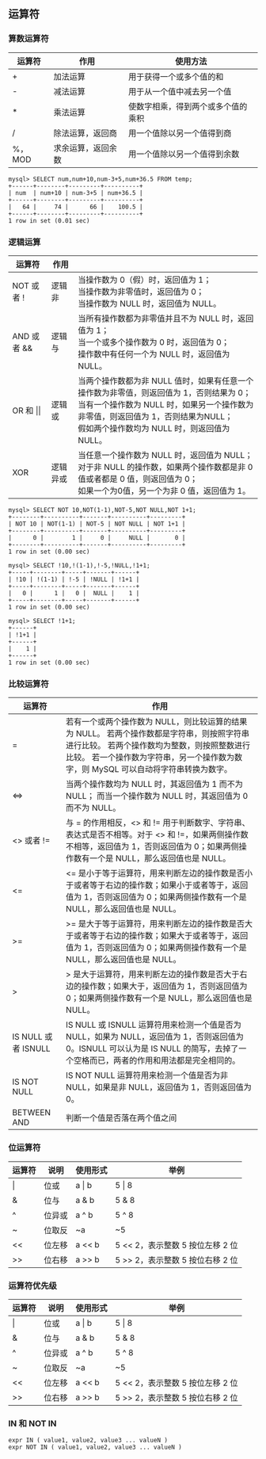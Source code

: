 ## 运算符



### 算数运算符

| 运算符 | 作用               | 使用方法                           |
| ------ | ------------------ | ---------------------------------- |
| +      | 加法运算           | 用于获得一个或多个值的和           |
| -      | 减法运算           | 用于从一个值中减去另一个值         |
| *      | 乘法运算           | 使数字相乘，得到两个或多个值的乘积 |
| /      | 除法运算，返回商   | 用一个值除以另一个值得到商         |
| %，MOD | 求余运算，返回余数 | 用一个值除以另一个值得到余数       |

```mysql
mysql> SELECT num,num+10,num-3+5,num+36.5 FROM temp;
+------+--------+---------+----------+
| num  | num+10 | num-3+5 | num+36.5 |
+------+--------+---------+----------+
|   64 |     74 |      66 |    100.5 |
+------+--------+---------+----------+
1 row in set (0.01 sec)
```

### 逻辑运算

| 运算符      | 作用     |                                                              |
| ----------- | -------- | ------------------------------------------------------------ |
| NOT 或者 !  | 逻辑非   | 当操作数为 0（假）时，返回值为 1；<br>当操作数为非零值时，返回值为 0； <br/>当操作数为 NULL 时，返回值为 NULL。 |
| AND 或者 && | 逻辑与   | 当所有操作数都为非零值并且不为 NULL 时，返回值为 1； <br/>当一个或多个操作数为 0 时，返回值为 0； <br/>操作数中有任何一个为 NULL 时，返回值为 NULL。 |
| OR 和 \|\|  | 逻辑或   | 当两个操作数都为非 NULL 值时，如果有任意一个操作数为非零值，则返回值为 1，否则结果为 0； <br/>当有一个操作数为 NULL 时，如果另一个操作数为非零值，则返回值为 1，否则结果为NULL； <br/>假如两个操作数均为 NULL 时，则返回值为 NULL。 |
| XOR         | 逻辑异或 | 当任意一个操作数为 NULL 时，返回值为 NULL； <br/>对于非 NULL 的操作数，如果两个操作数都是非 0 值或者都是 0 值，则返回值为 0； <br/>如果一个为0值，另一个为非 0 值，返回值为 1。 |

```mysql
mysql> SELECT NOT 10,NOT(1-1),NOT-5,NOT NULL,NOT 1+1;
+--------+----------+-------+----------+---------+
| NOT 10 | NOT(1-1) | NOT-5 | NOT NULL | NOT 1+1 |
+--------+----------+-------+----------+---------+
|      0 |        1 |     0 |     NULL |       0 |
+--------+----------+-------+----------+---------+
1 row in set (0.00 sec)

mysql> SELECT !10,!(1-1),!-5,!NULL,!1+1;
+-----+--------+-----+-------+------+
| !10 | !(1-1) | !-5 | !NULL | !1+1 |
+-----+--------+-----+-------+------+
|   0 |      1 |   0 |  NULL |    1 |
+-----+--------+-----+-------+------+
1 row in set (0.00 sec)

mysql> SELECT !1+1;
+------+
| !1+1 |
+------+
|    1 |
+------+
1 row in set (0.00 sec)
```

### 比较运算符

| 运算符              | 作用                                                         |
| ------------------- | ------------------------------------------------------------ |
| =                   | 若有一个或两个操作数为 NULL，则比较运算的结果为 NULL。 若两个操作数都是字符串，则按照字符串进行比较。 若两个操作数均为整数，则按照整数进行比较。 若一个操作数为字符串，另一个操作数为数字，则 MySQL 可以自动将字符串转换为数字。 |
| <=>                 | 当两个操作数均为 NULL 时，其返回值为 1 而不为 NULL； 而当一个操作数为 NULL 时，其返回值为 0 而不为 NULL。 |
| <> 或者 !=          | 与 = 的作用相反，<> 和 != 用于判断数字、字符串、表达式是否不相等。对于 <> 和 !=，如果两侧操作数不相等，返回值为 1，否则返回值为 0；如果两侧操作数有一个是 NULL，那么返回值也是 NULL。 |
| <=                  | <= 是小于等于运算符，用来判断左边的操作数是否小于或者等于右边的操作数；如果小于或者等于，返回值为 1，否则返回值为 0；如果两侧操作数有一个是 NULL，那么返回值也是 NULL。 |
| >=                  | \>= 是大于等于运算符，用来判断左边的操作数是否大于或者等于右边的操作数；如果大于或者等于，返回值为 1，否则返回值为 0；如果两侧操作数有一个是 NULL，那么返回值也是 NULL。 |
| >                   | \> 是大于运算符，用来判断左边的操作数是否大于右边的操作数；如果大于，返回值为 1，否则返回值为 0；如果两侧操作数有一个是 NULL，那么返回值也是 NULL。 |
| IS NULL 或者 ISNULL | IS NULL 或 ISNULL 运算符用来检测一个值是否为 NULL，如果为 NULL，返回值为 1，否则返回值为 0。ISNULL 可以认为是 IS NULL 的简写，去掉了一个空格而已，两者的作用和用法都是完全相同的。 |
| IS NOT NULL         | IS NOT NULL 运算符用来检测一个值是否为非 NULL，如果是非 NULL，返回值为 1，否则返回值为 0。 |
| BETWEEN AND         | 判断一个值是否落在两个值之间                                 |

### 位运算符

| 运算符 | 说明   | 使用形式 | 举例                             |
| ------ | ------ | -------- | -------------------------------- |
| \|     | 位或   | a \| b   | 5 \| 8                           |
| &      | 位与   | a & b    | 5 & 8                            |
| ^      | 位异或 | a ^ b    | 5 ^ 8                            |
| ~      | 位取反 | ~a       | ~5                               |
| <<     | 位左移 | a << b   | 5 << 2，表示整数 5 按位左移 2 位 |
| >>     | 位右移 | a >> b   | 5 >> 2，表示整数 5 按位右移 2 位 |

### 运算符优先级

| 运算符 | 说明   | 使用形式 | 举例                             |
| ------ | ------ | -------- | -------------------------------- |
| \|     | 位或   | a \| b   | 5 \| 8                           |
| &      | 位与   | a & b    | 5 & 8                            |
| ^      | 位异或 | a ^ b    | 5 ^ 8                            |
| ~      | 位取反 | ~a       | ~5                               |
| <<     | 位左移 | a << b   | 5 << 2，表示整数 5 按位左移 2 位 |
| >>     | 位右移 | a >> b   | 5 >> 2，表示整数 5 按位右移 2 位 |

### IN 和 NOT IN

```mysql
expr IN ( value1, value2, value3 ... valueN )
expr NOT IN ( value1, value2, value3 ... valueN )
```